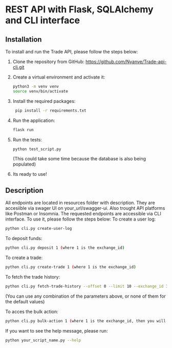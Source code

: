 # REST API with Flask, SQLAlchemy and CLI interface


## Installation

To install and run the Trade API, please follow the steps below:

1. Clone the repository from GitHub: https://github.com/Nyanve/Trade-api-cli.git

2. Create a virtual environment and activate it:

   ```bash
   python3 -m venv venv
   source venv/bin/activate
   ```
3. Install the required packages:

   ```bash
    pip install -r requirements.txt
    ```
4. Run the application:

   ```bash
   flask run
   ```
5. Run the tests:

   ```bash
   python test_script.py
   ```   
   (This could take some time because the database is also being populated)
6. Its ready to use!

        

## Description

All endpoints are located in resources folder with description. They are accesiible via swager UI on your_url/swagger-ui.
Also trought API platforms like Postman or Insomnia. 
The requested endpoints are accessible via CLI interface. To use it, please follow the steps below:
To create a user log:
```bash
python cli.py create-user-log 
```

To deposit funds:
```bash
python cli.py deposit 1 (where 1 is the exchange_id)
```

To create a trade:
```bash
python cli.py create-trade 1 (where 1 is the exchange_id)
```

To fetch the trade history:
```bash
python cli.py fetch-trade-history --offset 0 --limit 10 --exchange_id 1 --search "BTC" --date_from "YYYY-MM-DD" --date_to "YYYY-MM-DD"
```
(You can use any combination of the parameters above, or none of them for the default values)

To acces the bulk action:
```bash
python cli.py bulk-action 1 (where 1 is the exchange_id, then you will be asked to choose the action) 
```

If you want to see the help message, please run:
```bash
python your_script_name.py --help
```










